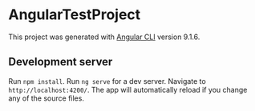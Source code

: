 # AngularTestProject

This project was generated with [Angular CLI](https://github.com/angular/angular-cli) version 9.1.6.

## Development server

Run `npm install`.
Run `ng serve` for a dev server. Navigate to `http://localhost:4200/`. The app will automatically reload if you change any of the source files.
